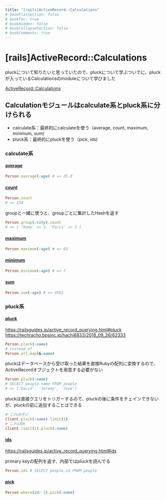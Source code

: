 ```yaml
---
title: "[rails]ActiveRecord::Calculations"
# bookFlatSection: false
# bookToc: true
# bookHidden: false
# bookCollapseSection: false
# bookComments: true
---
```


# [rails]ActiveRecord::Calculations

pluckについて知りたいと思っていたので、pluckについて学ぶついでに、pluckが入っているCalculationsのmoduleについて学びました

[ActiveRecord::Calculations](https://api.rubyonrails.org/classes/ActiveRecord/Calculations.html)

## Calculationモジュールはcalculate系とpluck系に分けられる

- calculate系：最終的にcalculateを使う（average, count, maximum, minimum, sum)
- pluck系：最終的にpluckを使う（pick, ids)

### calculate系

#### [average](https://api.rubyonrails.org/classes/ActiveRecord/Calculations.html#method-i-average)

```Ruby
Person.average(:age) # => 35.8
```

#### [count](https://api.rubyonrails.org/classes/ActiveRecord/Calculations.html#method-i-count)

```Ruby
Person.count
# => 234
```

groupと一緒に使うと、groupごとに集計したHashを返す

```Ruby
Person.group(:city).count
# => { 'Rome' => 5, 'Paris' => 3 }
```

#### [maximum](https://api.rubyonrails.org/classes/ActiveRecord/Calculations.html#method-i-maximum)

```Ruby
Person.maximum(:age) # => 93
```
#### [minimum](https://api.rubyonrails.org/classes/ActiveRecord/Calculations.html#method-i-minimum)

```Ruby
Person.minimum(:age) # => 7
```

#### [sum](https://api.rubyonrails.org/classes/ActiveRecord/Calculations.html#method-i-sum)

```Ruby
Person.sum(:age) # => 4562
```

### pluck系

#### [pluck](https://api.rubyonrails.org/classes/ActiveRecord/Calculations.html#method-i-pluck)
https://railsguides.jp/active_record_querying.html#pluck
https://techracho.bpsinc.jp/hachi8833/2018_09_26/62333

```Ruby
Person.pluck(:name)
# instead of 
Person.all.map(&:name)
```

pluckはデータベースから受け取った結果を直接Rubyの配列に変換するので、ActiveRecordオブジェクトを用意する必要がない

```Ruby
Person.pluck(:name)
# SELECT people.name FROM people
# => ['David', 'Jeremy', 'Jose']
```

pluckは直接クエリをトリガーするので、pluckの後に条件をチェインできないが、pluckの前に追加することはできる

```Ruby
# これはダメ
Client.pluck(:name).limit(1)
# これはOK
Client.limit(1).pluck(:name)
```

#### [ids](https://api.rubyonrails.org/classes/ActiveRecord/Calculations.html#method-i-ids)

https://railsguides.jp/active_record_querying.html#ids

primary keyの配列を返す、内部ではpluckを読んでる

```Ruby
Person.ids # SELECT people.id FROM people
```

#### [pick](https://api.rubyonrails.org/classes/ActiveRecord/Calculations.html#method-i-pick)

```Ruby
Person.where(id: 1).pick(:name)
```